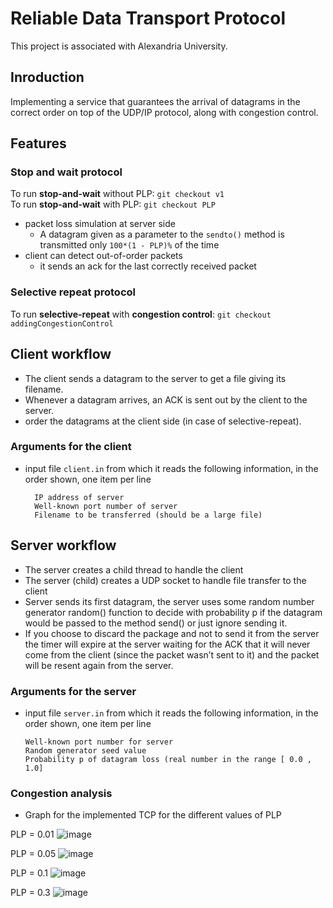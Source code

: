 # Reliable Data Transport Protocol
This project is associated with Alexandria University.

## Inroduction
Implementing a service that guarantees the arrival of datagrams in the correct order on top of the UDP/IP protocol, along with congestion control.

## Features
### Stop and wait protocol
To run **stop-and-wait** without PLP: ``git checkout v1``  
To run **stop-and-wait** with PLP: ``git checkout PLP``
- packet loss simulation at server side
    - A datagram given as a parameter to the ``sendto()`` method is transmitted only ``100*(1 - PLP)%`` of the time
- client can detect out-of-order packets
    - it sends an ack for the last correctly received packet

### Selective repeat protocol
To run **selective-repeat** with **congestion control**: ``git checkout addingCongestionControl``

## Client workflow
- The client sends a datagram to the server to get a file giving its filename.
- Whenever a datagram arrives, an ACK is sent out by the client to the server.
- order the datagrams at the client side (in case of selective-repeat).

### Arguments for the client
- input file ``client.in`` from which it reads the following information, in the order shown, one item per line

        IP address of server
        Well-known port number of server
        Filename to be transferred (should be a large file)

## Server workflow
- The server creates a child thread to handle the client
- The server (child) creates a UDP socket to handle file transfer to the client
- Server sends its first datagram, the server uses some random number generator random() function to decide with probability p if the datagram would be passed to the method send() or just ignore sending it.
- If you choose to discard the package and not to send it from the server the timer will expire at the server waiting for the ACK that it will never come from the client (since the packet wasn’t sent to it) and the packet will be resent again from the server.

### Arguments for the server
- input file ``server.in`` from which it reads the following information, in the order shown, one item per line

      Well-known port number for server
      Random generator seed value
      Probability p of datagram loss (real number in the range [ 0.0 , 1.0]

### Congestion analysis
- Graph for the implemented TCP for the different values of PLP


PLP = 0.01 
![image](https://user-images.githubusercontent.com/60315006/210149622-0e7cc3a5-5213-4ee9-a886-48578b530cac.png)

PLP = 0.05
![image](https://user-images.githubusercontent.com/60315006/210149691-d1798e4e-1f92-45a1-af9c-8bad546ef307.png)

PLP = 0.1
![image](https://user-images.githubusercontent.com/60315006/210149728-0d6b3dc9-c0bd-412c-b094-c3aaadee592e.png)

PLP = 0.3
![image](https://user-images.githubusercontent.com/60315006/210149776-3e016302-0bc4-47ca-8425-e0745a0ce2c5.png)

